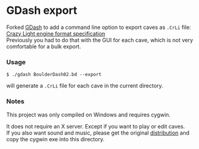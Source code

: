 # GDash export #

Forked [GDash](https://bitbucket.org/czirkoszoltan/gdash/src/master/README.md) to add a command line option to export caves as `.CrLi` file:
[Crazy Light engine format specification](http://www.gratissaugen.de/erbsen/BD-Inside-FAQ.html#CrLi-Engine)<br>
Previously you had to do that with the GUI for each cave, which is not very comfortable for a bulk export.

### Usage

    $ ./gdash BoulderDash02.bd --export

will generate a `.CrLi` file for each cave in the current directory.

### Notes

This project was only compiled on Windows and requires cygwin.


It does not require an X server. Except if you want to play or edit caves.<br>
If you also want sound and music, please get the original [distribution](https://bitbucket.org/czirkoszoltan/gdash/downloads/)
and copy the cygwin exe into this directory.
